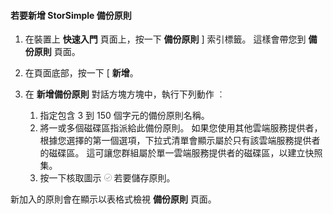 
<!--author=alkohli last changed: 9/11/15-->

#### 若要新增 StorSimple 備份原則

1. 在裝置上 **快速入門** 頁面上，按一下 **備份原則** ] 索引標籤。 這樣會帶您到 **備份原則** 頁面。

2. 在頁面底部，按一下 [ **新增**。

3. 在 **新增備份原則** 對話方塊方塊中，執行下列動作 ︰

    1. 指定包含 3 到 150 個字元的備份原則名稱。
    2. 將一或多個磁碟區指派給此備份原則。 如果您使用其他雲端服務提供者，根據您選擇的第一個選項，下拉式清單會顯示屬於只有該雲端服務提供者的磁碟區。 這可讓您群組屬於單一雲端服務提供者的磁碟區，以建立快照集。
    3. 按一下核取圖示 ![核取圖示](./media/storsimple-add-backup-policy/HCS_CheckIcon-include.png) 若要儲存原則。

新加入的原則會在顯示以表格式檢視 **備份原則** 頁面。
 






